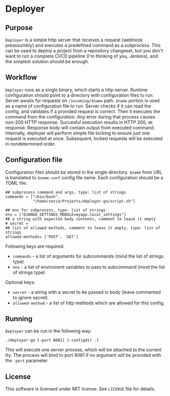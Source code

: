 # Deployer

## Purpose

`Deployer` is a simple http server that receives a request (webhook preassumbly) and executes a predefined command as a subprocess. This can be used to deploy a project from a repository changeset, but you don't want to run a complete CI/CD pipeline (I'm thinking of you, Jenkins), and the simplest solution should be enough.

## Workflow

`Deployer` runs as a single binary, which starts a http server. Runtime configuration should point to a directory with configuration files to run. Server awaits for requests on `/incoming/$name` path. `$name` portion is used as a name of configuration file to run. Server checks if it can read the config, and validates if a provided request is correct. Then it executes the command from the configuration. Any error during that process causes non-200 HTTP response. Succesful execution results in HTTP 200, `OK` response. Response body will contain output from executed command. Internally, deployer will perform simple file locking to ensure just one request is executed at once. Subsequent, locked requests will be executed in nondetermined order.

## Configuration file

Configuration files should be stored in the single directory. `$name` from URL is translated to `$name.conf` config file name. Each configuration should be a TOML file:

```
## subprocess command and args, type: list of strings
commands = ["/bin/bash",
            "/home/cezio/Projects/deployer-go/script.sh"]

## env for subprocess, type: list of strings
env = ["DJANGO_SETTINGS_MODULE=myapp.local_settings"]
## a string with expected body contents, comment to leave it empty
# secret =
## list of allowed methods, comment to leave it empty, type: list of strings
allowed-methods= ['POST', 'GET']
```

Following keys are required:

* `commands` - a list of arguments for subcommands (mind the list of strings type)
* `env` - a list of enviroment variables to pass to subcommand (mind the list of strings type)

Optional keys:

* `secret` - a string with a secret to be passed in body (leave commented to ignore secret)
* `allowed-method` - a list of http methods which are allowed for this config.

## Running

`Deployer` can be run in the following way:

`./deployer-go [-port 8081] [-configdir .]`

This will execute one server process, which will be attached to the current tty. The process will bind to port 8081 if no argument will be provided with the `-port` parameter.

## License

This software is licensed under MIT license. See `LICENSE` file for details.